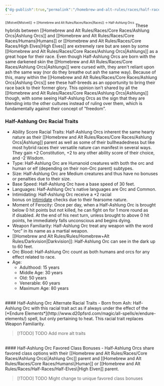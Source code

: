 ```yaml
---
{"dg-publish":true,"permalink":"/homebrew-and-alt-rules/races/half-races/half-ashlung-orcs/"}
---
```


<sup><sup>[[Mistveil\|Mistveil]] → [[Homebrew and Alt Rules/Races/Races\|Races]] → Half-Ashlung Orcs</sup></sup>
These hybrids between [[Homebrew and Alt Rules/Races/Core Races/Ashlung Orcs\|Ashlung Orcs]] and [[Homebrew and Alt Rules/Races/Core Races/Humans\|Humans]] or [[Homebrew and Alt Rules/Races/Core Races/High Elves\|High Elves]] are extremely rare but are seen by some [[Homebrew and Alt Rules/Races/Core Races/Ashlung Orcs\|Ashlungs]] as a great hope for their race. Even though Half-Ashlung Orcs are born with the same darkened skin the [[Homebrew and Alt Rules/Races/Core Races/Ashlung Orcs\|Ashlungs]] were cursed with, they aren't reliant upon ash the same way (nor do they breathe out ash the same way). Because of this, many within the [[Homebrew and Alt Rules/Races/Core Races/Ashlung Orcs\|Ashlung Orcs]] see these half-breeds as an opportunity to bring their race back to their former glory. This opinion isn’t shared by all the [[Homebrew and Alt Rules/Races/Core Races/Ashlung Orcs\|Ashlungs]] though, with some seeing Half-Ashlung Orcs as the sign that they are blending into the other cultures instead of ruling over them, which is fundamentally against their concept of "freedom". 
<br>
### Half-Ashlung Orc Racial Traits
- Ability Score Racial Traits: Half-Ashlung Orcs inherent the same hearty nature as their [[Homebrew and Alt Rules/Races/Core Races/Ashlung Orcs\|Ashlung]] parent as well as some of their bullheadedness but like most hybrid races their versatile nature can manifest in several ways. They gain +2 Constitution, +2 to any other ability score of their choice, and -2 Wisdom.
- Type: Half-Ashlung Orc are Humanoid creatures with both the orc and human or elf (depending on their non-Orc parent) subtypes.
- Size: Half-Ashlung Orc are Medium creatures and thus have no bonuses or penalties due to their size.
- Base Speed: Half-Ashlung Orc have a base speed of 30 feet.
- Languages: Half-Ashlung Orc's native languages are Orc and Common.
- Intimidating: Half-Ashlung Orc receive a +2 racial bonus on [Intimidate](https://www.d20pfsrd.com/skills/intimidate) checks due to their fearsome nature.
- Moment of Ferocity: Once per day, when a Half-Ashlung Orc is brought below 0 hit points but not killed, he can fight on for 1 more round as if disabled. At the end of his next turn, unless brought to above 0 hit points, he immediately falls unconscious and begins dying.
- Weapon Familiarity: Half-Ashlung Orc treat any weapon with the word “orc” in its name as a martial weapon.
- [[Homebrew and Alt Rules/Rules/Homebrew+Alt Rules/Darkvision\|Darkvision]]: Half-Ashlung Orc can see in the dark up to 60 feet.
- Orc Blood: Half-Ashlung Orc count as both humans and orcs for any effect related to race.
- Age:
    - Adulthood: 15 years
    - Middle Age: 30 years
    - Old: 50 years
    - Venerable: 60 years
    - Maximum Age: 80 years
<br>
#### Half-Ashlung Orc Alternate Racial Traits
- Born from Ash: Half-Ashlung Orc with this racial trait act as if always under the effect of the [*Endure Elements*](http://www.d20pfsrd.com/magic/all-spells/e/endure-elements/) spell, but only pertaining to heat. This racial trait replaces Weapon Familiarity.

> [!TODO] TODO
> Add more alt traits
<br>
#### Half-Ashlung Orc Favored Class Bonuses
- Half-Ashlung Orcs share favored class options with their [[Homebrew and Alt Rules/Races/Core Races/Ashlung Orcs\|Ashlung Orc]] parent and [[Homebrew and Alt Rules/Races/Core Races/Humans\|Human]] or [[Homebrew and Alt Rules/Races/Half-Races/Half-Elves\|High Elven]] parent.

> [!TODO] TODO
> Might change to unique favored class bonuses